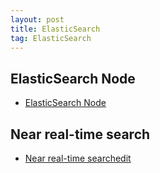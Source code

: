 ```yaml
---
layout: post
title: ElasticSearch
tag: ElasticSearch
---
```


## ElasticSearch Node
* [ElasticSearch Node](https://www.elastic.co/guide/en/elasticsearch/reference/current/modules-node.html)

## Near real-time search
* [Near real-time searchedit](https://www.elastic.co/guide/en/elasticsearch/reference/current/near-real-time.html)
